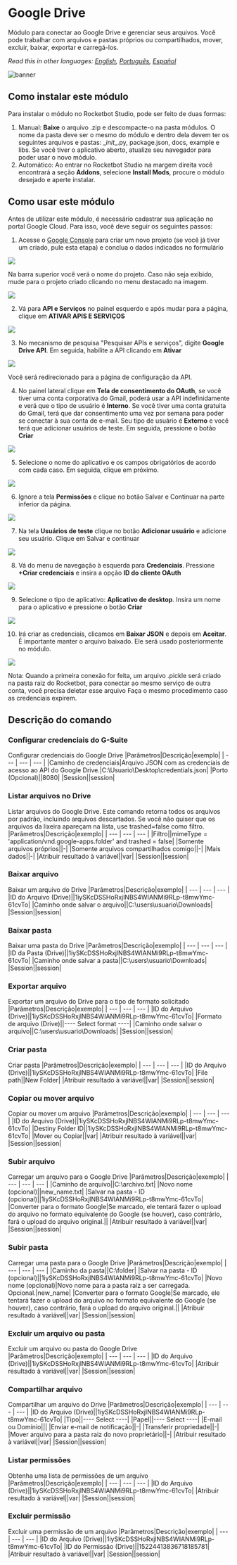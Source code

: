 



# Google Drive
  
Módulo para conectar ao Google Drive e gerenciar seus arquivos. Você pode trabalhar com arquivos e pastas próprios ou compartilhados, mover, excluir, baixar, exportar e carregá-los.  

*Read this in other languages: [English](Manual_gdrive.md), [Português](Manual_gdrive.pr.md), [Español](Manual_gdrive.es.md)*
  
![banner](imgs/Banner_gdrive.png)
## Como instalar este módulo
  
Para instalar o módulo no Rocketbot Studio, pode ser feito de duas formas:
1. Manual: __Baixe__ o arquivo .zip e descompacte-o na pasta módulos. O nome da pasta deve ser o mesmo do módulo e dentro dela devem ter os seguintes arquivos e pastas: \__init__.py, package.json, docs, example e libs. Se você tiver o aplicativo aberto, atualize seu navegador para poder usar o novo módulo.
2. Automático: Ao entrar no Rocketbot Studio na margem direita você encontrará a seção **Addons**, selecione **Install Mods**, procure o módulo desejado e aperte instalar.  



## Como usar este módulo

Antes de utilizar este módulo, é necessário cadastrar sua aplicação no portal Google Cloud. Para isso, você deve seguir os seguintes passos:

1. Acesse o [Google Console](https://console.cloud.google.com/projectcreate?previousPage=%2Fhome%2Fdashboard) para criar um novo projeto (se você já tiver um criado, pule esta etapa) e conclua o dados indicados no formulário

![](imgs/proyectonuevo.png)

Na barra superior você verá o nome do projeto. Caso não seja exibido, mude para o projeto criado clicando no menu destacado na imagem.

![](imgs/seleccionarproyecto.png)

2. Vá para **API e Serviços** no painel esquerdo e após mudar para a página, clique em **ATIVAR APIS E SERVIÇOS**

![](imgs/habilitarapiyservicios.png)

3. No mecanismo de pesquisa "Pesquisar APIs e serviços", digite **Google Drive API**. Em seguida, habilite a API clicando em **Ativar**

![](imgs/gdriveApi.png)

Você será redirecionado para a página de configuração da API.

4. No painel lateral 
clique em **Tela de consentimento do OAuth**, se você tiver uma conta corporativa do Gmail, poderá usar a API indefinidamente e verá que o tipo de usuário é **Interno**. Se você tiver uma conta gratuita do Gmail, terá que dar consentimento uma vez por semana para poder se conectar à sua conta de e-mail. Seu tipo de usuário é **Externo** e você terá que adicionar usuários de teste. Em seguida, pressione o botão **Criar**

![](imgs/pantallaDeCons.png)

5. Selecione o nome do aplicativo e os campos obrigatórios de acordo com cada caso. Em seguida, clique em próximo.

![](imgs/infoApp.png)


6. Ignore a tela **Permissões** e clique no botão Salvar e Continuar na parte inferior da página.

![](imgs/permisos.png)


7. Na tela **Usuários de teste** clique no botão **Adicionar usuário** e adicione seu usuário. Clique em Salvar e continuar

![](imgs/usuarioprueba.png)

8. Vá do menu de navegação à esquerda para **Credenciais**. Pressione **+Criar credenciais** e insira a opção **ID do cliente 
OAuth**

![](imgs/crearcredencialesok.png)

9. Selecione o tipo de aplicativo: **Aplicativo de desktop**. Insira um nome para o aplicativo e pressione o botão **Criar**

![](imgs/appEscritorio.png)

10. Irá criar as credenciais, clicamos em **Baixar JSON** e depois em **Aceitar**. É importante manter o arquivo baixado. Ele será usado posteriormente no módulo.

![](imgs/credencialesDescarga.png)

Nota: Quando a primeira conexão for feita, um arquivo .pickle será criado na pasta raiz do Rocketbot, para conectar ao mesmo serviço de outra conta, você precisa deletar
esse arquivo Faça o mesmo procedimento caso as credenciais expirem.
## Descrição do comando

### Configurar credenciais do G-Suite
  
Configurar credenciais do Google Drive
|Parâmetros|Descrição|exemplo|
| --- | --- | --- |
|Caminho de credenciais|Arquivo JSON com as credenciais de acesso ao API do Google Drive.|C:\Usuario\Desktop\credentials.json|
|Porto (Opcional)||8080|
|Session||session|

### Listar arquivos no Drive
  
Listar arquivos do Google Drive. Este comando retorna todos os arquivos por padrão, incluindo arquivos descartados. Se você não quiser que os arquivos da lixeira apareçam na lista, use trashed=false como filtro.
|Parâmetros|Descrição|exemplo|
| --- | --- | --- |
|Filtro||mimeType = 'application/vnd.google-apps.folder' and trashed = false|
|Somente arquivos próprios||-|
|Somente arquivos compartilhados comigo||-|
|Mais dados||-|
|Atribuir resultado à variável||var|
|Session||session|

### Baixar arquivo
  
Baixar um arquivo do Drive
|Parâmetros|Descrição|exemplo|
| --- | --- | --- |
|ID do Arquivo (Drive)||1iySKcDSSHoRxjlNBS4WIANMi9RLp-t8mwYmc-61cvTo|
|Caminho onde salvar o arquivo||C:\users\usuario\Downloads|
|Session||session|

### Baixar pasta
  
Baixar uma pasta do Drive
|Parâmetros|Descrição|exemplo|
| --- | --- | --- |
|ID da Pasta (Drive)||1iySKcDSSHoRxjlNBS4WIANMi9RLp-t8mwYmc-61cvTo|
|Caminho onde salvar a pasta||C:\users\usuario\Downloads|
|Session||session|

### Exportar arquivo
  
Exportar um arquivo do Drive para o tipo de formato solicitado
|Parâmetros|Descrição|exemplo|
| --- | --- | --- |
|ID do Arquivo (Drive)||1iySKcDSSHoRxjlNBS4WIANMi9RLp-t8mwYmc-61cvTo|
|Formato de arquivo (Drive)||---- Select format ----|
|Caminho onde salvar o arquivo||C:\users\usuario\Downloads|
|Session||session|

### Criar pasta
  
Criar pasta
|Parâmetros|Descrição|exemplo|
| --- | --- | --- |
|ID do Arquivo (Drive)||1iySKcDSSHoRxjlNBS4WIANMi9RLp-t8mwYmc-61cvTo|
|File path||New Folder|
|Atribuir resultado à variável||var|
|Session||session|

### Copiar ou mover arquivo
  
Copiar ou mover um arquivo
|Parâmetros|Descrição|exemplo|
| --- | --- | --- |
|ID do Arquivo (Drive)||1iySKcDSSHoRxjlNBS4WIANMi9RLp-t8mwYmc-61cvTo|
|Destiny Folder ID||1iySKcDSSHoRxjlNBS4WIANMi9RLp-t8mwYmc-61cvTo|
|Mover ou Copiar||var|
|Atribuir resultado à variável||var|
|Session||session|

### Subir arquivo
  
Carregar um arquivo para o Google Drive
|Parâmetros|Descrição|exemplo|
| --- | --- | --- |
|Caminho de arquivo||C:\archivo.txt|
|Novo nome (opcional)||new_name.txt|
|Salvar na pasta - ID (opcional)||1iySKcDSSHoRxjlNBS4WIANMi9RLp-t8mwYmc-61cvTo|
|Converter para o formato Google|Se marcado, ele tentará fazer o upload do arquivo no formato equivalente do Google (se houver), caso contrário, fará o upload do arquivo original.||
|Atribuir resultado à variável||var|
|Session||session|

### Subir pasta
  
Carregar uma pasta para o Google Drive
|Parâmetros|Descrição|exemplo|
| --- | --- | --- |
|Caminho da pasta||C:\folder|
|Salvar na pasta - ID (opcional)||1iySKcDSSHoRxjlNBS4WIANMi9RLp-t8mwYmc-61cvTo|
|Novo nome (opcional)|Novo nome para a pasta raíz a ser carregada. Opcional.|new_name|
|Converter para o formato Google|Se marcado, ele tentará fazer o upload do arquivo no formato equivalente do Google (se houver), caso contrário, fará o upload do arquivo original.||
|Atribuir resultado à variável||var|
|Session||session|

### Excluir um arquivo ou pasta
  
Excluir um arquivo ou pasta do Google Drive
|Parâmetros|Descrição|exemplo|
| --- | --- | --- |
|ID do Arquivo (Drive)||1iySKcDSSHoRxjlNBS4WIANMi9RLp-t8mwYmc-61cvTo|
|Atribuir resultado à variável||var|
|Session||session|

### Compartilhar arquivo
  
Compartilhar um arquivo do Drive
|Parâmetros|Descrição|exemplo|
| --- | --- | --- |
|ID do Arquivo (Drive)||1iySKcDSSHoRxjlNBS4WIANMi9RLp-t8mwYmc-61cvTo|
|Tipo||---- Select ----|
|Papel||---- Select ----|
|E-mail ou Domínio|||
|Enviar e-mail de notificação||-|
|Transferir propriedade||-|
|Mover arquivo para a pasta raiz do novo proprietário||-|
|Atribuir resultado à variável||var|
|Session||session|

### Listar permissões
  
Obtenha uma lista de permissões de um arquivo
|Parâmetros|Descrição|exemplo|
| --- | --- | --- |
|ID do Arquivo (Drive)||1iySKcDSSHoRxjlNBS4WIANMi9RLp-t8mwYmc-61cvTo|
|Atribuir resultado à variável||var|
|Session||session|

### Excluir permissão
  
Excluir uma permissão de um arquivo
|Parâmetros|Descrição|exemplo|
| --- | --- | --- |
|ID do Arquivo (Drive)||1iySKcDSSHoRxjlNBS4WIANMi9RLp-t8mwYmc-61cvTo|
|ID do Permissão (Drive)||15224413836718185781|
|Atribuir resultado à variável||var|
|Session||session|
